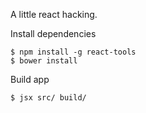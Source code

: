 A little react hacking.

Install dependencies

```
$ npm install -g react-tools
$ bower install
```

Build app

```
$ jsx src/ build/
```
